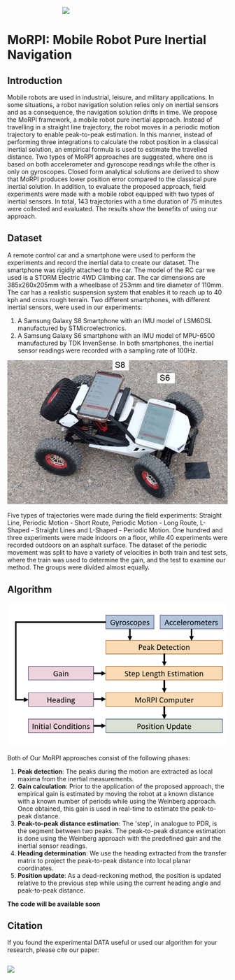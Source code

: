 &nbsp; &nbsp;  &nbsp;  &nbsp; &nbsp;  &nbsp;  &nbsp; &nbsp;  &nbsp;  &nbsp; &nbsp;  &nbsp;  &nbsp; &nbsp;  &nbsp;  &nbsp;  <img src="https://github.com/ansfl/MEMS-IMU-Denoising/blob/main/figrues/Logo.png?raw=true" width="500" />

# MoRPI: Mobile Robot Pure Inertial Navigation

## Introduction

Mobile robots are used in industrial, leisure, and military applications.  In some situations, a robot navigation solution relies only on inertial sensors 
and as a consequence, the navigation solution drifts in time.
We propose the MoRPI framework, a mobile robot pure inertial approach. Instead of travelling in a straight line trajectory, the robot moves 
in a periodic motion trajectory to enable peak-to-peak estimation. In this manner, instead of performing three integrations to calculate the robot position 
in a classical inertial solution, an empirical formula is used to estimate the travelled distance. Two types of MoRPI approaches are suggested, where one is 
based on both accelerometer and gyroscope readings while the other is only on gyroscopes. Closed form analytical solutions are derived to show that MoRPI 
produces lower position error compared to the classical pure inertial solution. In addition, to evaluate the proposed approach, field experiments were made 
with a mobile robot equipped with two types of inertial sensors. In total, 143 trajectories with a time duration of 75 minutes were collected and evaluated. 
The results show the benefits of using our approach. 

## Dataset

A remote control car and a smartphone were used to perform the experiments and record the inertial data to create our dataset. The smartphone was rigidly 
attached to the car. The model of the RC car we used is a STORM Electric 4WD Climbing car. The car dimensions are 385x260x205mm with a wheelbase of 253mm 
and tire diameter of 110mm. The car has a realistic suspension system that enables it to reach up to 40 kph and cross rough terrain.
Two different smartphones, with different inertial sensors, were used in our experiments: 
  1. A Samsung Galaxy S8 Smartphone with an IMU model of LSM6DSL manufactured by STMicroelectronics. 
  2. A Samsung Galaxy S6 smartphone with an IMU model of MPU-6500 manufactured by TDK InvenSense.
In both smartphones, the inertial sensor readings were recorded with a sampling rate of 100Hz.

![Alt text](/figures/RC_car_2_phones.jpg "RC Car")

Five types of trajectories were made during the field experiments: Straight Line, Periodic Motion - Short Route, Periodic Motion - Long Route, L-Shaped - Straight Lines
and L-Shaped - Periodic Motion.
One hundred and three experiments were made indoors on a floor, while 40 experiments were recorded outdoors on an asphalt surface. The dataset of the periodic 
movement was split to have a variety of velocities in both train and test sets, where the train was used to determine the gain, and the test to examine our method. 
The groups were divided almost equally.

## Algorithm

![Alt text](/figures/MoRPI_scheme.png "MoRPI Scheme")

Both of Our MoRPI approaches consist of the following phases:
  1. **Peak detection**: The peaks during the motion are extracted as local maxima from the inertial measurements.
  2. **Gain calculation**: Prior to the application of the proposed approach, the empirical gain is estimated by moving the robot at a known distance with a known 
     number of periods while using the Weinberg approach. Once obtained, this gain is used in real-time to estimate the peak-to-peak distance.
  3. **Peak-to-peak distance estimation**: The 'step', in analogue to PDR, is the segment between two peaks. The peak-to-peak distance estimation is done using the 
     Weinberg approach with the predefined gain and the inertial sensor readings.
  4. **Heading determination**: We use the heading extracted from the transfer matrix to project the peak-to-peak distance into local planar coordinates.
  5. **Position update**: As a dead-reckoning method, the position is updated relative to the previous step while using the current heading angle and peak-to-peak 
     distance.
     
 **The code will be available soon**
 
 ## Citation
 
 If you found the experimental DATA useful or used our algorithm for your research, please cite our paper:
 ```
 
 ```
 
 [<img src=https://upload.wikimedia.org/wikipedia/commons/thumb/a/a8/ArXiv_web.svg/250px-ArXiv_web.svg.png width=70/>](https://arxiv.org)
